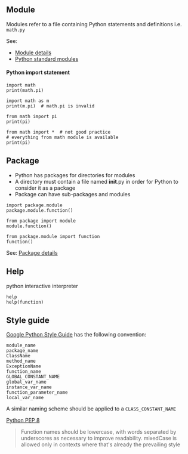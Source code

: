 ## Module
Modules refer to a file containing Python statements and definitions i.e. `math.py`    

See: 
* [Module details](https://www.programiz.com/python-programming/modules)
* [Python standard modules](https://docs.python.org/3/py-modindex.html)

#### Python import statement
```
import math
print(math.pi)

import math as m
print(m.pi)  # math.pi is invalid

from math import pi
print(pi)

from math import *  # not good practice
# everything from math module is available
print(pi)
```

## Package
* Python has packages for directories for modules
* A directory must contain a file named __init__.py in order for Python to consider it as a package
* Package can have sub-packages and modules
```
import package.module
package.module.function()

from package import module
module.function()

from package.module import function
function()
```
See: [Package details](https://www.programiz.com/python-programming/package)

## Help
python interactive interpreter
```
help
help(function)
```

## Style guide
[Google Python Style Guide](https://google.github.io/styleguide/pyguide.html) has the following convention:
```
module_name
package_name
ClassName
method_name
ExceptionName
function_name
GLOBAL_CONSTANT_NAME
global_var_name
instance_var_name
function_parameter_name
local_var_name
```
A similar naming scheme should be applied to a `CLASS_CONSTANT_NAME`    

[Python PEP 8](http://www.python.org/dev/peps/pep-0008/)
> Function names should be lowercase, with words separated by underscores as necessary to improve readability.
> mixedCase is allowed only in contexts where that's already the prevailing style
